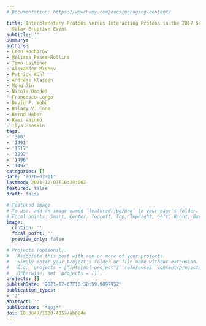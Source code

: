 ```yaml
---
# Documentation: https://wowchemy.com/docs/managing-content/

title: Interplanetary Protons versus Interacting Protons in the 2017 September 10
  Solar Eruptive Event
subtitle: ''
summary: ''
authors:
- Leon Kocharov
- Melissa Pesce-Rollins
- Timo Laitinen
- Alexander Mishev
- Patrick Kühl
- Andreas Klassen
- Meng Jin
- Nicola Omodei
- Francesco Longo
- David F. Webb
- Hilary V. Cane
- Bernd Heber
- Rami Vainio
- Ilya Usoskin
tags:
- '310'
- '1491'
- '1517'
- '1997'
- '1496'
- '1497'
categories: []
date: '2020-02-01'
lastmod: 2021-12-07T16:39:00Z
featured: false
draft: false

# Featured image
# To use, add an image named `featured.jpg/png` to your page's folder.
# Focal points: Smart, Center, TopLeft, Top, TopRight, Left, Right, BottomLeft, Bottom, BottomRight.
image:
  caption: ''
  focal_point: ''
  preview_only: false

# Projects (optional).
#   Associate this post with one or more of your projects.
#   Simply enter your project's folder or file name without extension.
#   E.g. `projects = ["internal-project"]` references `content/project/deep-learning/index.md`.
#   Otherwise, set `projects = []`.
projects: []
publishDate: '2021-12-07T16:38:59.909995Z'
publication_types:
- '2'
abstract: ''
publication: '*apj*'
doi: 10.3847/1538-4357/ab684e
---
```

